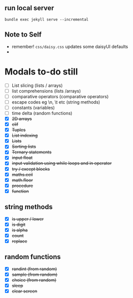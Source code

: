 
## run local server
`bundle exec jekyll serve --incremental`

## Note to Self
- remember! `css/daisy.css` updates some daisyUI defaults 
- 

# Modals to-do still
- [ ] List slicing (lists / arrays)
- [ ] list comprehensions (lists /arrays)
- [ ] comparative operators (comparative operators)
- [ ] escape codes eg \n, \t etc (string methods)
- [ ] constants (variables)
- [ ] time delta (random functions)
- [x] ~~2D arrays~~
- [x] ~~elif~~
- [x] ~~Tuples~~
- [x] ~~List indexing~~
- [x] ~~Lists~~
- [x] ~~Sorting lists~~
- [x] ~~Ternary statements~~
- [x] ~~input float~~
- [x] ~~input validation using while loops and in operator~~
- [x] ~~try / except blocks~~
- [x] ~~maths.ceil~~
- [x] ~~math.floor~~
- [x] ~~procedure~~
- [x] ~~function~~

## string methods
- [x] ~~is upper / lower~~
- [x] ~~is digit~~
- [x] ~~is alpha~~
- [x] ~~count~~
- [x] ~~replace~~

## random functions
- [x] ~~randint (from random)~~
- [x] ~~sample (from random)~~
- [x] ~~choice (from random)~~
- [x] ~~sleep~~
- [x] ~~clear screen~~
